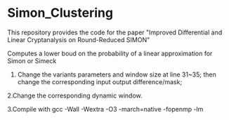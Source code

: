 # Simon_Clustering
This repository provides the code for the paper "Improved Differential and Linear Cryptanalysis on Round-Reduced SIMON"

Computes a lower boud on the probability of a linear approximation for Simon or Simeck

1. Change the variants parameters and window size at line 31~35; then change the corresponding input output difference/mask; 

2.Change the corresponding dynamic window.

3.Compile with gcc -Wall -Wextra -O3 -march=native -fopenmp -lm

